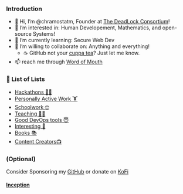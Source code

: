 ### Introduction
- 👋 Hi, I’m @chramostatm, Founder at [The DeadLock Consortium](https://github.com/TheDeadLockConsortium)!
- 👀 I’m interested in: Human Developement, Mathematics, and open-source Systems!
- 🌱 I’m currently learning: Secure Web Dev
- 💞️ I’m willing to collaborate on: Anything and everything!
  - ☕️ GitHub not your [cuppa tea](https://www.youtube.com/watch?v=rt1nlqJP2Ls)? Just let me know.
- 📫 reach me through [Word of Mouth](https://www.youtube.com/watch?v=E_IQeoy94OI)
### 📃 List of Lists
  - [Hackathons 🐱‍👤](https://github.com/stars/chramostatm/lists/hackathons)
  - [Personally Active Work 🏋️](https://github.com/stars/chramostatm/lists/personally-active-work)
  - [Schoolwork 🤓](https://github.com/stars/chramostatm/lists/schoolwork)
  - [Teaching 👨‍🏫](https://github.com/stars/chramostatm/lists/teaching)
  - [Good DevOps tools 😇](https://github.com/stars/chramostatm/lists/good-devops-tools)
  - [Interesting 🤔](https://github.com/stars/chramostatm/lists/interesting)
  - [Books 📚](./RecommendedBooks.md)
  - [Content Creators📺](./RecommendedContentCreators.md)


### (Optional)
Consider Sponsoring my [GitHub](https://github.com/sponsors/chramostatm) or donate on [KoFi](https://ko-fi.com/tchrom)
#### [Inception](https://github.com/chramostatm)


  <!-- - []() -->

<!---
chramostatm/chramostatm is a ✨ special ✨ repository because its `README.md` (this file) appears on your GitHub profile.
You can click the Preview link to take a look at your changes.
--->
